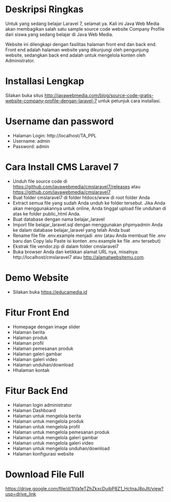 # Deskripsi Ringkas
Untuk yang sedang belajar Laravel 7, selamat ya. Kali ini Java Web Media akan membagikan salah satu sample source code website Company Profile dari siswa yang sedang belajar di Java Web Media.

Website ini dilengkapi dengan fasilitas halaman front end dan back end. Front end adalah halaman website yang dikunjungi oleh pengunjung website, sedangkan back end adalah untuk mengelola konten oleh Administrator.

# Installasi Lengkap
Silakan buka situs http://javawebmedia.com/blog/source-code-gratis-website-company-profile-dengan-laravel-7 untuk petunjuk cara installasi.

# Username dan password
- Halaman Login: http://localhost/TA_PPL
- Username: admin
- Password: admin

# Cara Install CMS Laravel 7
- Unduh file source code di https://github.com/javawebmedia/cmslaravel7/releases atau https://github.com/javawebmedia/cmslaravel7
- Buat folder cmslaravel7 di folder htdocs/www di root folder Anda
- Extract semua file yang sudah Anda unduh ke folder tersebut. Jika Anda akan menggunakannya untuk online, Anda tinggal upload file unduhan di atas ke folder public_html Anda.
- Buat database dengan nama belajar_laravel
- Import file belajar_laravel.sql dengan menggunakan phpmyadmin Anda ke dalam database belajar_laravel yang telah Anda buat
- Rename file file .env.example menjadi .env (atau Anda membuat file .env baru dan Copy lalu Paste isi konten .env.example ke file .env tersebut)
- Ekstrak file vendor.zip di dalam folder cmslaravel7
- Buka browser Anda dan ketikkan alamat URL nya, misalnya: http://localhost/cmslaravel7 atau http://alamatwebsitemu.com.

# Demo Website
- Silakan buka https://educamedia.id

# Fitur Front End
- Homepage dengan image slider
- Halaman berita
- Halaman produk
- Halaman profil
- Halaman pemesanan produk
- Halaman galeri gambar
- Halaman galeri video
- Halaman unduhan/download
- Hhalaman kontak

# Fitur Back End
- Halaman login administrator
- Halaman Dashboard
- Halaman untuk mengelola berita
- Halaman untuk mengelola produk
- Halaman untuk mengelola profil
- Halaman untuk mengelola pemesanan produk
- Halaman untuk mengelola galeri gambar
- Halaman untuk mengelola galeri video
- Halaman untuk mengelola unduhan/download
- Halaman konfigurasi website

# Download File Full
https://drive.google.com/file/d/1IVa1eTZhZkxcDuibP8Z1_HctnaJ8pJlt/view?usp=drive_link

